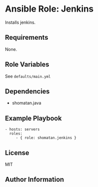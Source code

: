 Ansible Role: Jenkins
=========

Installs jenkins.

Requirements
------------

None.

Role Variables
--------------

See `defaults/main.yml`

Dependencies
------------

- shomatan.java

Example Playbook
----------------

    - hosts: servers
      roles:
         - { role: shomatan.jenkins }

License
-------

MIT

Author Information
------------------